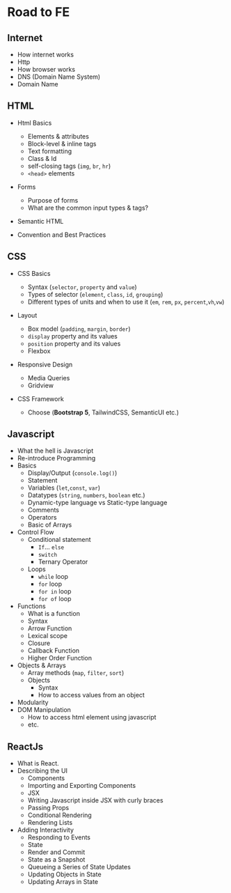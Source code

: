 # Road to FE

## Internet

- How internet works
- Http
- How browser works
- DNS (Domain Name System)
- Domain Name

## HTML

- Html Basics
  - Elements & attributes
  - Block-level & inline tags
  - Text formatting
  - Class & Id
  - self-closing tags (```img```, ```br```, ```hr```)
  - ```<head>``` elements

- Forms
  - Purpose of forms
  - What are the common input types & tags?

- Semantic HTML
- Convention and Best Practices

## CSS

- CSS Basics
  - Syntax (```selector```, ```property``` and ```value```)
  - Types of selector (```element```, ```class```, ```id```, ```grouping```)
  - Different types of units and when to use it (```em```, ```rem```, ```px```, ```percent```,```vh```,```vw```)
  
- Layout
  - Box model (```padding```, ```margin```, ```border```)
  - ```display``` property and its values
  - ```position``` property and its values
  - Flexbox

- Responsive Design
  - Media Queries
  - Gridview

- CSS Framework
  - Choose (**Bootstrap 5**, TailwindCSS, SemanticUI etc.)
  
## Javascript

- What the hell is Javascript
- Re-introduce Programming
- Basics
  - Display/Output (```console.log()```)
  - Statement
  - Variables (```let```,```const```, ```var```)
  - Datatypes (```string```, ```numbers```, ```boolean``` etc.)
  - Dynamic-type language vs Static-type language
  - Comments
  - Operators
  - Basic of Arrays
- Control Flow
  - Conditional statement
    - ```If```... ```else```
    - ```switch```
    - Ternary Operator
  - Loops
    - ```while``` loop
    - ```for``` loop
    - ```for in``` loop
    - ```for of``` loop
- Functions
  - What is a function
  - Syntax
  - Arrow Function
  - Lexical scope
  - Closure
  - Callback Function
  - Higher Order Function
- Objects & Arrays
  - Array methods (```map```, ```filter```, ```sort```)
  - Objects
    - Syntax
    - How to access values from an object
- Modularity
- DOM Manipulation
  - How to access html element using javascript
  - etc.

## ReactJs

- What is React.
- Describing the UI
  - Components
  - Importing and Exporting Components
  - JSX
  - Writing Javascript inside JSX with curly braces
  - Passing Props
  - Conditional Rendering
  - Rendering Lists
- Adding Interactivity
  - Responding to Events
  - State
  - Render and Commit
  - State as a Snapshot
  - Queueing a Series of State Updates
  - Updating Objects in  State
  - Updating Arrays in State
